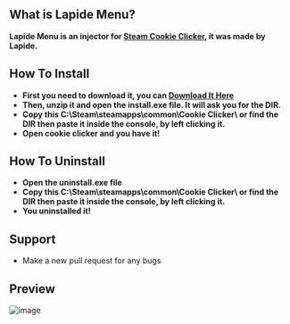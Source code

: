 ## What is Lapide Menu?
**Lapide Menu is an injector for [Steam Cookie Clicker](https://store.steampowered.com/app/1454400/Cookie_Clicker/), it was made by Lapide.**

## How To Install
- **First you need to download it, you can [Download It Here](https://github.com/nonumbershere/Lapide-Menu-Steam-Cookie-Clicker/releases/download/latest/Lapide.Menu.zip)**
- **Then, unzip it and open the install.exe file. It will ask you for the DIR.**
- **Copy this C:\Steam\steamapps\common\Cookie Clicker\ or find the DIR then paste it inside the console, by left clicking it.**
- **Open cookie clicker and you have it!**

## How To Uninstall
- **Open the uninstall.exe file**
- **Copy this C:\Steam\steamapps\common\Cookie Clicker\ or find the DIR then paste it inside the console, by left clicking it.**
- **You uninstalled it!**
## Support
- Make a new pull request for any bugs
## Preview
![image](https://user-images.githubusercontent.com/64395933/147612982-ae3419d7-4009-4461-b164-7770c6142f57.png)
